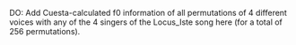 DO: Add Cuesta-calculated f0 information of all permutations of 4 different voices with any of the 4 singers of the Locus_Iste song here (for a total of 256 permutations).